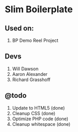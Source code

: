 # Slim Boilerplate

## Used on:

1. BP Demo Reel Project

## Devs

1. Will Dawson
2. Aaron Alexander
3. Richard Grasshoff

## @todo

1. Update to HTML5 (done)
2. Cleanup CSS (done)
3. Optimize PHP code (done)
4. Cleanup whitespace (done)

